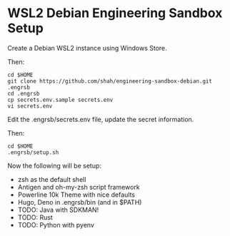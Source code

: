 # WSL2 Debian Engineering Sandbox Setup

Create a Debian WSL2 instance using Windows Store.

Then:

    cd $HOME
    git clone https://github.com/shah/engineering-sandbox-debian.git .engrsb
    cd .engrsb
    cp secrets.env.sample secrets.env
    vi secrets.env

Edit the .engrsb/secrets.env file, update the secret information.

Then:

    cd $HOME
    .engrsb/setup.sh

Now the following will be setup:

* zsh as the default shell
* Antigen and oh-my-zsh script framework
* Powerline 10k Theme with nice defaults
* Hugo, Deno in .engrsb/bin (and in $PATH)
* TODO: Java with SDKMAN!
* TODO: Rust
* TODO: Python with pyenv